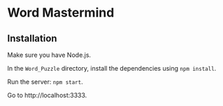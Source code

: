 # Word Mastermind

## Installation

Make sure you have Node.js.

In the `Word_Puzzle` directory, install the dependencies using `npm install`.

Run the server: `npm start`.

Go to http://localhost:3333.
